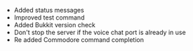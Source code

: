 - Added status messages
- Improved test command
- Added Bukkit version check
- Don't stop the server if the voice chat port is already in use
- Re added Commodore command completion